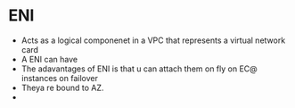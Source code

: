 # ENI

- Acts as a logical componenet in a VPC that represents a virtual network card
- A ENI can have
- The adavantages of ENI is that u can attach them on fly on EC@ instances on failover
- Theya re bound to AZ.
- 